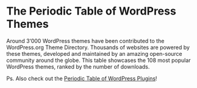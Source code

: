 The Periodic Table of WordPress Themes
===========

Around 3‘000 WordPress themes have been contributed to the WordPress.org Theme Directory.
Thousands of websites are powered by these themes, developed and maintained by an amazing open-source community around the globe.
This table showcases the 108 most popular WordPress themes, ranked by the number of downloads.

Ps. Also check out the [Periodic Table of WordPress Plugins](http://plugintable.com)!